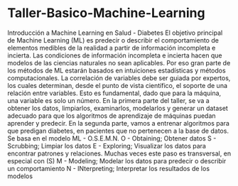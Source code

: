 # Taller-Basico-Machine-Learning
Introducción a Machine Learning en Salud - Diabetes El objetivo principal de Machine Learning (ML) es predecir o describir el comportamiento de elementos medibles de la realidad a partir de información incompleta e incierta. Las condiciones de información incompleta e incierta hacen que modelos de las ciencias naturales no sean aplicables. Por eso gran parte de los métodos de ML estarán basados en intuiciones estadísticas y métodos computacionales. La correlación de variables debe ser guiada por expertos, los cuales determinan, desde el punto de vista científico, el soporte de una relación entre variables. Esto es fundamental, dado que para la máquina, una variable es solo un número. En la primera parte del taller, se va a obtener los datos, limpiarlos, examinarlos, modelarlos y generar un dataset adecuado para que los algoritmos de aprendizaje de máquinas puedan aprender y predecir. En la segunda parte, vamos a entrenar algoritmos para que predigan diabetes, en pacientes que no pertenecen a la base de datos. Se basa en el modelo ML - O.S.E.M.N. O - Obtaining; Obtener datos S - Scrubbing; Limpiar los datos E - Exploring; Visualizar los datos para encontrar patrones y relaciones. Muchas veces este paso es transversal, en especial con (S) M - Modeling; Modelar los datos para predecir o describir un comportamiento N - INterpreting; Interpretar los resultados de los modelos
